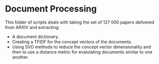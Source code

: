 # Document Processing

This folder of scripts deals with taking the set of 127 000 papers delivered from ARXIV and extracting:
- A document dictionary.
- Creating a TFIDF for the concept vectors of the documents.
- Using SVD methods to reduce the concept vector dimensionality and then to use a distance metric for evalutating documents similar to one another.
